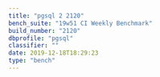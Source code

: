 ```yaml
---
title: "pgsql 2 2120"
bench_suite: "19w51 CI Weekly Benchmark"
build_number: "2120"
dbprofile: "pgsql"
classifier: ""
date: 2019-12-18T18:29:23
type: "bench"
---
```


